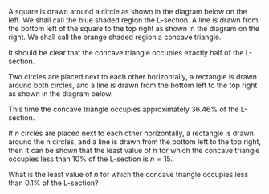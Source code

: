 A square is drawn around a circle as shown in the diagram below on the left.
We shall call the blue shaded region the L-section.
A line is drawn from the bottom left of the square to the top right as shown in the diagram on the right.
We shall call the orange shaded region a concave triangle.





It should be clear that the concave triangle occupies exactly half of the L-section.



Two circles are placed next to each other horizontally, a rectangle is drawn around both circles, and a line is drawn from the bottom left to the top right as shown in the diagram below.





This time the concave triangle occupies approximately 36.46% of the L-section.


If $n$ circles are placed next to each other horizontally, a rectangle is drawn around the n circles, and a line is drawn from the bottom left to the top right, then it can be shown that the least value of n for which the concave triangle occupies less than 10% of the L-section is $n = 15$.


What is the least value of $n$ for which the concave triangle occupies less than 0.1% of the L-section?